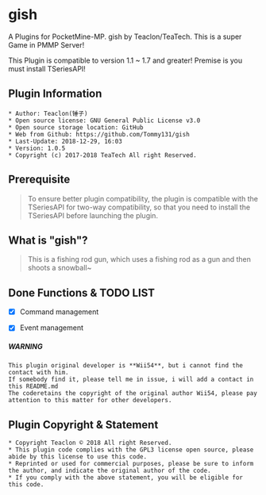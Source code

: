 # gish
A Plugins for PocketMine-MP. gish by Teaclon/TeaTech. This is a super Game in PMMP Server!

This Plugin is compatible to version 1.1 ~ 1.7 and greater! Premise is you must install TSeriesAPI!


## Plugin Information
	* Author: Teaclon(锤子)
	* Open source license: GNU General Public License v3.0
	* Open source storage location: GitHub
	* Web from Github: https://github.com/Tommy131/gish
	* Last-Update: 2018-12-29, 16:03
	* Version: 1.0.5
    * Copyright (c) 2017-2018 TeaTech All right Reserved.


## Prerequisite
> To ensure better plugin compatibility, the plugin is compatible with the TSeriesAPI for two-way compatibility, so that you need to install the TSeriesAPI before launching the plugin.


## What is "gish"?
> This is a fishing rod gun, which uses a fishing rod as a gun and then shoots a snowball~


## Done Functions & TODO LIST
- [x] Command management
- [x] Event management


##### WARNING
	This plugin original developer is **Wii54**, but i cannot find the contact with him.
	If somebody find it, please tell me in issue, i will add a contact in this README.md
	The coderetains the copyright of the original author Wii54, please pay attention to this matter for other developers.



## Plugin Copyright & Statement
	* Copyright Teaclon © 2018 All right Reserved.
	* This plugin code complies with the GPL3 license open source, please abide by this license to use this code.
	* Reprinted or used for commercial purposes, please be sure to inform the author, and indicate the original author of the code.
	* If you comply with the above statement, you will be eligible for this code.